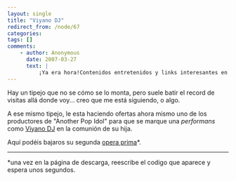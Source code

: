 ```yaml
---
layout: single
title: "Viyano DJ"
redirect_from: /node/67
categories:
tags: []
comments: 
    - author: Anonymous
      date: 2007-03-27
      text: |
          ¡Ya era hora!Contenidos entretenidos y links interesantes en el apolíticamente incorrecto blog del que ahora es mi mentor.La sesión, descargada desde este rincon del cyberespacio, suena aun más contundente y atronadora...Viendo que en breve me tendrás disfrutando de las comodidades de burgues recientemente adquiridas, he pensado en un el LCD 32&quot; como regalo de inauguración para tu nuevo nidito (compartido) de &quot;Peace and Love&quot;. Espero que tus ecologistas, antibelicistas, activistas, anticonsumistas, antifascistas, comunistas, ciclistas y buenrollistas compañeros sepán apreciar tan simbólico regalo.Besos en el glande.Best wishes and ass kisses (english speaking version).  
---
```

Hay un tipejo que no se cómo se lo monta, pero suele batir el record de visitas allá donde voy... creo que me está siguiendo, o algo.  

A ese mismo tipejo, le esta haciendo ofertas ahora mismo uno de los productores de "Another Pop Idol" para que se marque una <span style="font-style: italic;">performans</span> como [Viyano DJ](http://myspace.com/viyano_dj) en la comunión de su hija.  

Aquí podéis bajaros su segunda [opera prima](http://www.megaupload.com/?d=T4ISZY3S)*.  

--------------------------------------------------------------------------------------------------  
*una vez en la página de descarga, reescribe el codigo que aparece y espera unos segundos.
